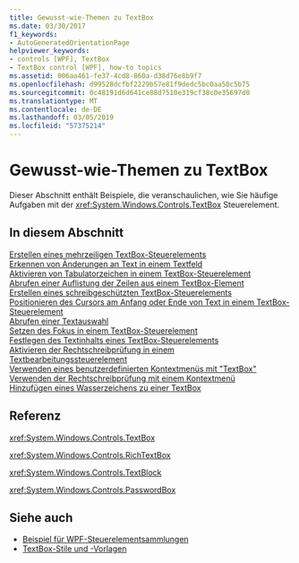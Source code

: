 ```yaml
---
title: Gewusst-wie-Themen zu TextBox
ms.date: 03/30/2017
f1_keywords:
- AutoGeneratedOrientationPage
helpviewer_keywords:
- controls [WPF], TextBox
- TextBox control [WPF], how-to topics
ms.assetid: 006aa461-fe37-4cd8-860a-d38d76e8b9f7
ms.openlocfilehash: d99528dcfbf2229b57e81f9dedc5bc0aa50c5b75
ms.sourcegitcommit: 0c48191d6d641ce88d7510e319cf38c0e35697d0
ms.translationtype: MT
ms.contentlocale: de-DE
ms.lasthandoff: 03/05/2019
ms.locfileid: "57375214"
---
```

# <a name="textbox-how-to-topics"></a>Gewusst-wie-Themen zu TextBox
Dieser Abschnitt enthält Beispiele, die veranschaulichen, wie Sie häufige Aufgaben mit der <xref:System.Windows.Controls.TextBox> Steuerelement.  
  
## <a name="in-this-section"></a>In diesem Abschnitt  
 [Erstellen eines mehrzeiligen TextBox-Steuerelements](how-to-create-a-multiline-textbox-control.md)  
 [Erkennen von Änderungen an Text in einem Textfeld](how-to-detect-when-text-in-a-textbox-has-changed.md)  
 [Aktivieren von Tabulatorzeichen in einem TextBox-Steuerelement](how-to-enable-tab-characters-in-a-textbox-control.md)  
 [Abrufen einer Auflistung der Zeilen aus einem TextBox-Element](how-to-get-a-collection-of-lines-from-a-textbox.md)  
 [Erstellen eines schreibgeschützten TextBox-Steuerelements](how-to-make-a-textbox-control-read-only.md)  
 [Positionieren des Cursors am Anfang oder Ende von Text in einem TextBox-Steuerelement](position-the-cursor-at-the-beginning-or-end-of-text.md)  
 [Abrufen einer Textauswahl](how-to-retrieve-a-text-selection.md)  
 [Setzen des Fokus in einem TextBox-Steuerelement](how-to-set-focus-in-a-textbox-control.md)  
 [Festlegen des Textinhalts eines TextBox-Steuerelements](how-to-set-the-text-content-of-a-textbox-control.md)  
 [Aktivieren der Rechtschreibprüfung in einem Textbearbeitungssteuerelement](how-to-enable-spell-checking-in-a-text-editing-control.md)  
 [Verwenden eines benutzerdefinierten Kontextmenüs mit "TextBox"](how-to-use-a-custom-context-menu-with-a-textbox.md)  
 [Verwenden der Rechtschreibprüfung mit einem Kontextmenü](how-to-use-spell-checking-with-a-context-menu.md)  
 [Hinzufügen eines Wasserzeichens zu einer TextBox](how-to-add-a-watermark-to-a-textbox.md)  
  
## <a name="reference"></a>Referenz  
 <xref:System.Windows.Controls.TextBox>  
  
 <xref:System.Windows.Controls.RichTextBox>  
  
 <xref:System.Windows.Controls.TextBlock>  
  
 <xref:System.Windows.Controls.PasswordBox>  
  
## <a name="see-also"></a>Siehe auch
- [Beispiel für WPF-Steuerelementsammlungen](https://go.microsoft.com/fwlink/?LinkID=160053)
- [TextBox-Stile und -Vorlagen](textbox-styles-and-templates.md)

